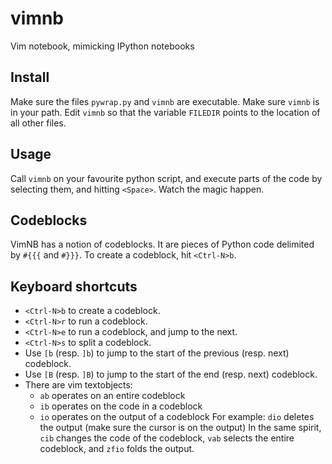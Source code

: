 vimnb
=====

Vim notebook, mimicking IPython notebooks

Install
-------

Make sure the files `pywrap.py` and `vimnb` are executable.
Make sure `vimnb` is in your path.
Edit `vimnb` so that the variable `FILEDIR` points to the location of
all other files.

Usage
-----

Call `vimnb` on your favourite python script, and execute parts of the code by
selecting them, and hitting `<Space>`. Watch the magic happen.

Codeblocks
----------

VimNB has a notion of codeblocks. It are pieces of Python code delimited by
`#{{{` and `#}}}`. To create a codeblock, hit `<Ctrl-N>b`.

Keyboard shortcuts
------------------

 * `<Ctrl-N>b` to create a codeblock.
 * `<Ctrl-N>r` to run a codeblock.
 * `<Ctrl-N>e` to run a codeblock, and jump to the next.
 * `<Ctrl-N>s` to split a codeblock.
 * Use `[b` (resp. `]b`) to jump to the start of the previous
(resp. next) codeblock.
 * Use `[B` (resp. `]B`) to jump to the start of the end
(resp. next) codeblock.
 * There are vim textobjects:
   * `ab` operates on an entire codeblock
   * `ib` operates on the code in a codeblock
   * `io` operates on the output of a codeblock
   For example: `dio` deletes the output (make sure the cursor is 
	on the output)
   In the same spirit, `cib` changes the code of the codeblock,
   `vab` selects the entire codeblock, and `zfio` folds the output.
